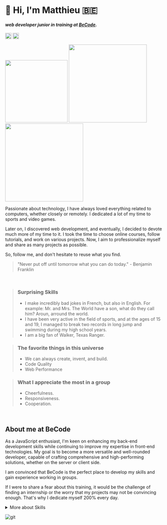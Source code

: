 # :wave: Hi, I'm Matthieu 🇧🇪
#### _web developer junior in training at <a href="https://becode.org/fr/">BeCode</a>._

<a href="https://www.linkedin.com/in/matthieugravy/" target="_blank" title="in/matthieugravy"><img height="20px" src="https://img.shields.io/badge/LinkedIn-0077B5?style=for-the-badge&logo=linkedin&logoColor=white" alt="linkedin" title="linkedin"/></a>
<a href="https://pommepatate.be/" target="_blank" title="pommepatate.be"><img height="20px" src="https://img.shields.io/badge/website-000000?style=for-the-badge&logo=About.me&logoColor=white" alt="pommepatate.be" title="pommepatate.be"/></a>
<imgh height="20px" src="ttps://hits.seeyoufarm.com/api/count/incr/badge.svg?url=https%3A%2F%2Fgithub.com%2FmatthieuGravy1212%2Fhit-counter" />

<img height="200px" src="https://github-profile-summary-cards.vercel.app/api/cards/profile-details?username=matthieuGravy" />
<img height="250px" src="https://github-readme-stats-git-masterrstaa-rickstaa.vercel.app/api?username=matthieuGravy" />
<img height="250px" src="https://github-readme-stats.vercel.app/api/top-langs/?username=matthieuGravy" />




Passionate about technology, I have always loved everything related to computers, whether closely or remotely. I dedicated a lot of my time to sports and video games.

Later on, I discovered web development, and eventually, I decided to devote much more of my time to it. I took the time to choose online courses, follow tutorials, and work on various projects. Now, I aim to professionalize myself and share as many projects as possible.

So, follow me, and don't hesitate to reuse what you find.

> "Never put off until tomorrow what you can do today." - Benjamin Franklin

<br />

> ### Surprising Skills
> - I make incredibly bad jokes in French, but also in English. For example: Mr. and Mrs. The World have a son, what do they call him? Aroun, arround the world.
> - I have been very active in the field of sports, and at the ages of 15 and 19, I managed to break two records in long jump and swimming during my high school years.
> - I am a big fan of Walker, Texas Ranger.

> ### The favorite things in this universe
> - We can always create, invent, and build.
> - Code Quality
> - Web Performance

> ### What I appreciate the most in a group
> - Cheerfulness.
> - Responsiveness.
> - Cooperation.


<br />

## About me at BeCode
As a JavaScript enthusiast, I'm keen on enhancing my back-end development skills while continuing to improve my expertise in front-end technologies. My goal is to become a more versatile and well-rounded developer, capable of crafting comprehensive and high-performing solutions, whether on the server or client side. 

I am convinced that BeCode is the perfect place to develop my skills and gain experience working in groups.

If I were to share a fear about this training, it would be the challenge of finding an internship or the worry that my projects may not be convincing enough. That's why I dedicate myself 200% every day.

<details>
<summary>More about Skills
</summary>
 <br />
<blockquote>
<h4>Languages ​​/ Frameworks</h4> 
<blockquote>
<img height="20px" src="https://img.shields.io/badge/JavaScript-323330?style=for-the-badge&logo=javascript&logoColor=F7DF1E" alt="JS" title="JS"/>
<img height="20px" src="https://img.shields.io/badge/Bootstrap-563D7C?style=for-the-badge&logo=bootstrap&logoColor=white" alt="bootstrap" title="bootstrap"/>
<img height="20px" src="https://img.shields.io/badge/Sass-CC6699?style=for-the-badge&logo=sass&logoColor=white" alt="sass" title="sass"/>
<img height="20px" src="https://img.shields.io/badge/Vue%20js-35495E?style=for-the-badge&logo=vuedotjs&logoColor=4FC08D" alt="vueJS" title="vueJS"/>
<img height="20px" src="https://img.shields.io/badge/Node%20js-339933?style=for-the-badge&logo=nodedotjs&logoColor=white" alt="nodeJS" title="nodeJS"/>
<img height="20px" src="https://img.shields.io/badge/Express%20js-000000?style=for-the-badge&logo=express&logoColor=white" alt="express" title="express"/>
<img height="20px" src="https://img.shields.io/badge/json-5E5C5C?style=for-the-badge&logo=json&logoColor=white" alt="json" title="json"/>
</blockquote>
</blockquote>
<blockquote>
<h4>Tools</h4>
<blockquote>
<img height="20px" src="https://img.shields.io/badge/npm-CB3837?style=for-the-badge&logo=npm&logoColor=white" alt="npm" title="npm"/>
<img height="20px" src="https://img.shields.io/badge/Webpack-8DD6F9?style=for-the-badge&logo=Webpack&logoColor=white" alt="webpack" title="webpack"/>
 <img height="20px" src="https://img.shields.io/badge/Vite-B73BFE?style=for-the-badge&logo=vite&logoColor=FFD62E" alt="vite" title="vite"/>
<img height="20px" src="https://img.shields.io/badge/Babel-F9DC3E?style=for-the-badge&logo=babel&logoColor=white" alt="babel" title="babel"/>
<img height="20px" src="https://img.shields.io/badge/GIT-E44C30?style=for-the-badge&logo=git&logoColor=white" alt="git" title="git"/>
</blockquote>
</blockquote>
 <blockquote>
<h4>Environment </h4>
<blockquote>
 <img height="20px" src="https://img.shields.io/badge/VIM-%2311AB00.svg?&style=for-the-badge&logo=vim&logoColor=white" alt="vim" title="vim"/>
<img height="20px" src="https://img.shields.io/badge/VSCode-0078D4?style=for-the-badge&logo=visual%20studio%20code&logoColor=white" alt="vscode" title="vscode"/>
<img height="20px" src="https://img.shields.io/badge/Ubuntu-E95420?style=for-the-badge&logo=ubuntu&logoColor=white" alt="ubuntu" title="ubuntu"/>
</blockquote>
</blockquote>
<br />
<br />
</details>


![git](https://media4.giphy.com/media/k8L9FzAwXJZ16/giphy.gif?cid=ecf05e4742jmmjohgdjaz44z6jh55jmq8yrnzztruq81qsjh&ep=v1_gifs_search&rid=giphy.gif&ct=g "git")
